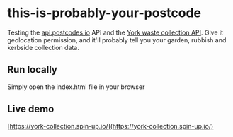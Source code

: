 # this-is-probably-your-postcode
Testing the [api.postcodes.io](https://api.postcodes.io) API and the [York waste collection API](https://data.yorkopendata.org/dataset/waste-collection-lookup/resource/91b2852b-c779-4f4d-9ef4-3c2fdfa2a565). Give it geolocation permission, and it'll probably tell you your garden, rubbish and kerbside collection data.

## Run locally
Simply open the index.html file in your browser

## Live demo
[https://york-collection.spin-up.io/](https://york-collection.spin-up.io/)